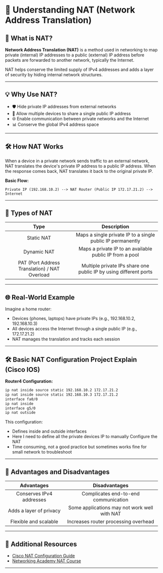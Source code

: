 # 📲 Understanding NAT (Network Address Translation)

## 📄 What is NAT?
**Network Address Translation (NAT)** is a method used in networking to map private (internal) IP addresses to a public (external) IP address before packets are forwarded to another network, typically the Internet.

NAT helps conserve the limited supply of IPv4 addresses and adds a layer of security by hiding internal network structures.

---

## 💡 Why Use NAT?
- 🛡️ Hide private IP addresses from external networks
- 🧬 Allow multiple devices to share a single public IP address
- 🌐 Enable communication between private networks and the Internet
- 📊 Conserve the global IPv4 address space

---

## 🛠️ How NAT Works
When a device in a private network sends traffic to an external network, NAT translates the device's private IP address to a public IP address. When the response comes back, NAT translates it back to the original private IP.

**Basic Flow:**
```
Private IP (192.168.10.2) --> NAT Router (Public IP 172.17.21.2) --> Internet
```

---

## 🔢 Types of NAT

| Type | Description |
|:----:|:-----------:|
| Static NAT | Maps a single private IP to a single public IP permanently |
| Dynamic NAT | Maps a private IP to an available public IP from a pool |
| PAT (Port Address Translation) / NAT Overload | Multiple private IPs share one public IP by using different ports |

---

## 🌐 Real-World Example

Imagine a home router:
- Devices (phones, laptops) have private IPs (e.g., 192.168.10.2, 192.168.10.3)
- All devices access the Internet through a single public IP (e.g., 172.17.21.2)
- NAT manages the translation and tracks each session

---

## 🛠️ Basic NAT Configuration Project Explain (Cisco IOS)

**Router4 Configuration:**
```bash
ip nat inside source static 192.168.10.2 172.17.21.2
ip nat inside source static 192.168.10.3 172.17.21.2
interface fa0/0
ip nat inside
interface g5/0
ip nat outside
```

This configuration:
- Defines inside and outside interfaces
- Here I need to define all the private devices IP to manually Configure the NAT
- Time consuming, not a good practice but sometimes works fine for small network to troubleshoot

---

## 🔗 Advantages and Disadvantages

| Advantages | Disadvantages |
|:----------:|:-------------:|
| Conserves IPv4 addresses | Complicates end-to-end communication |
| Adds a layer of privacy | Some applications may not work well with NAT |
| Flexible and scalable | Increases router processing overhead |

---

## 🔗 Additional Resources
- [Cisco NAT Configuration Guide](https://www.cisco.com/c/en/us/support/docs/ip/network-address-translation-nat/13772-12.html)
- [Networking Academy NAT Course](https://www.netacad.com/)

---
